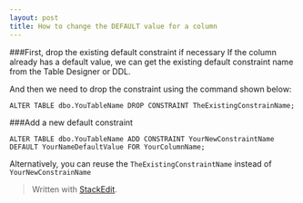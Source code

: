 ```yaml
---
layout: post
title: How to change the DEFAULT value for a column
---
```

###First, drop the existing default constraint if necessary
If the column already has a default value, we can get the existing default constraint name from the Table Designer or DDL.

And then we need to drop the constraint using the command shown below:

```
ALTER TABLE dbo.YouTableName DROP CONSTRAINT TheExistingConstrainName;
```

###Add a new default constraint
```
ALTER TABLE dbo.YouTableName ADD CONSTRAINT YourNewConstraintName
DEFAULT YourNameDefaultValue FOR YourColumnName;
```

Alternatively, you can reuse the `TheExistingConstraintName` instead of `YourNewConstrainName`
> Written with [StackEdit](https://stackedit.io/).
